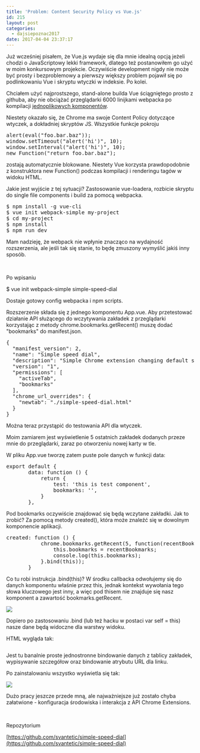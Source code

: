 ```yaml
---
title: 'Problem: Content Security Policy vs Vue.js'
id: 215
layout: post
categories:
  - dajsiepoznac2017
date: 2017-04-04 23:37:17
---
```


Już wcześniej pisałem, że Vue.js wydaje się dla mnie idealną opcją jeżeli chodzi o JavaScriptowy lekki framework, dlatego też postanowiłem go użyć w moim konkursowym projekcie. Oczywiście development nigdy nie może być prosty i bezproblemowy a pierwszy większy problem pojawił się po podlinkowaniu Vue i skryptu wtyczki w indeksie. Po kolei.

Chciałem użyć najprostszego, stand-alone builda Vue ściągniętego prosto z githuba, aby nie obciążać przeglądarki 6000 linijkami webpacka po kompilacji [jednoplikowych komponentów](http://arkadiuszm.pl/2017/03/sfc-w-vuejs-na-przykladzie-listy-zadan/).

Niestety okazało się, że Chrome ma swoje Content Policy dotyczące wtyczek, a dokładniej skryptów JS. Wszystkie funkcje pokroju
<pre class="EnlighterJSRAW" data-enlighter-language="js">alert(eval("foo.bar.baz"));
window.setTimeout("alert('hi')", 10);
window.setInterval("alert('hi')", 10);
new Function("return foo.bar.baz");</pre>
zostają automatycznie blokowane. Niestety Vue korzysta prawdopodobnie z konstruktora new Function() podczas kompilacji i renderingu tagów w widoku HTML.

Jakie jest wyjście z tej sytuacji? Zastosowanie vue-loadera, rozbicie skryptu do single file components i build za pomocą webpacka.
<pre class="EnlighterJSRAW" data-enlighter-language="shell">$ npm install -g vue-cli
$ vue init webpack-simple my-project
$ cd my-project
$ npm install
$ npm run dev</pre>
Mam nadzieję, że webpack nie wpłynie znacząco na wydajność rozszerzenia, ale jeśli tak się stanie, to będę zmuszony wymyślić jakiś inny sposób.

&nbsp;

Po wpisaniu

$ vue init webpack-simple simple-speed-dial

Dostaje gotowy config webpacka i npm scripts.

Rozszerzenie składa się z jednego komponentu App.vue. Aby przetestować działanie API służącego do wczytywania zakładek z przeglądarki korzystając z metody chrome.bookmarks.getRecent() muszę dodać "bookmarks" do manifest.json.
<pre class="EnlighterJSRAW" data-enlighter-language="json" data-enlighter-highlight="8">{
  "manifest_version": 2,
  "name": "Simple speed dial",
  "description": "Simple Chrome extension changing default speed dial into something more awesome.",
  "version": "1",
  "permissions": [
    "activeTab",
    "bookmarks"
  ],
  "chrome_url_overrides": {
    "newtab": "./simple-speed-dial.html"
  }
}</pre>
Można teraz przystąpić do testowania API dla wtyczek.

Moim zamiarem jest wyświetlenie 5 ostatnich zakładek dodanych przeze mnie do przeglądarki, zaraz po otworzeniu nowej karty w tle.

W pliku App.vue tworzę zatem puste pole danych w funkcji data:
<pre class="EnlighterJSRAW" data-enlighter-language="null">export default {
       data: function () {
           return {
               test: 'this is test component',
               bookmarks: '',
           }
       },</pre>
Pod bookmarks oczywiście znajdować się będą wczytane zakładki. Jak to zrobić? Za pomocą metody created(), która może znaleźć się w dowolnym komponencie aplikacji.
<pre class="EnlighterJSRAW" data-enlighter-language="null">created: function () {
           chrome.bookmarks.getRecent(5, function(recentBookmarks) {
               this.bookmarks = recentBookmarks;
               console.log(this.bookmarks);
           }.bind(this));
       }</pre>
Co tu robi instrukcja .bind(this)? W środku callbacka odwołujemy się do danych komponentu właśnie przez this, jednak kontekst wywołania tego słowa kluczowego jest inny, a więc pod thisem nie znajduje się nasz komponent a zawartość bookmarks.getRecent.

![](http://arkadiuszm.pl/wp-content/uploads/2017/04/this.png)

Dopiero po zastosowaniu .bind (lub też hacku w postaci var self = this) nasze dane będą widoczne dla warstwy widoku.

HTML wygląda tak:
<pre class="EnlighterJSRAW" data-enlighter-language="html"><template>
    <div class="grid">
        <ul class="bookmarks__list">
            <li v-for="bookmark in bookmarks" class="bookmarks__element">
                <h5>{{ bookmark.title }}</h5>
                <a v-bind:href="bookmark.url">{{ bookmark.url }}</a>
            </li>
        </ul>
    </div>
</template></pre>
Jest tu banalnie proste jednostronne bindowanie danych z tablicy zakładek, wypisywanie szczegółow oraz bindowanie atrybutu URL dla linku.

Po zainstalowaniu wszystko wyświetla się tak:

![](http://arkadiuszm.pl/wp-content/uploads/2017/04/front-preview-294x300.png)

Dużo pracy jeszcze przede mną, ale najważniejsze już zostało chyba załatwione - konfiguracja środowiska i interakcja z API Chrome Extensions.

&nbsp;

Repozytorium

[https://github.com/svantetic/simple-speed-dial](https://github.com/svantetic/simple-speed-dial)